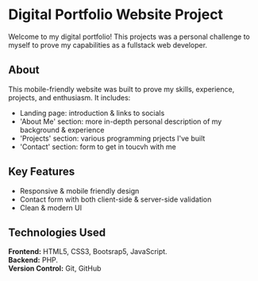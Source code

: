 # Digital Portfolio Website Project
Welcome to my digital portfolio! This projects was a personal challenge to myself to prove my capabilities as a fullstack web developer.

## About
This mobile-friendly website was built to prove my skills, experience, projects, and enthusiasm. It includes:
- Landing page: introduction & links to socials
- 'About Me' section: more in-depth personal description of my background & experience
- 'Projects' section: various programming prjects I've built
- 'Contact' section: form to get in toucvh with me   

## Key Features
- Responsive & mobile friendly design
- Contact form with both client-side & server-side validation
- Clean & modern UI

## Technologies Used
**Frontend:** HTML5, CSS3, Bootsrap5, JavaScript.  
**Backend:** PHP.   
**Version Control:** Git, GitHub
